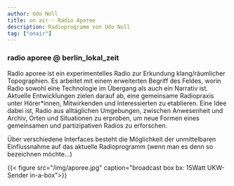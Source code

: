 ```yaml
---
author: Udo Noll
title: on air - Radio Aporee
description: Radioprogramm von Udo Noll
tag: ["onair"]
---
```


### radio aporee @ berlin_lokal_zeit

Radio aporee ist ein experimentelles Radio zur Erkundung klang/räumlicher Topographien. Es arbeitet mit einem erweiterten Begriff des Feldes, worin Radio sowohl eine Technologie im Übergang als auch ein Narrativ ist. Aktuelle Entwicklungen zielen darauf ab, eine gemeinsame Radiopraxis unter Hörer*innen, Mitwirkenden und Interessierten zu etablieren. Eine Idee dabei ist, Radio aus alltäglichen Umgebungen, zwischen Anwesenheit und Archiv, Orten und Situationen zu erproben, um neue Formen eines gemeinsamen und partizipativen Radios zu erforschen.

Über verschiedene Interfaces besteht die Möglichkeit der unmittelbaren Einflussnahme auf das aktuelle Radioprogramm (wenn man es denn so bezeichnen möchte...)

{{< figure src="/img/aporee.jpg" caption="broadcast box bx: 15Watt UKW-Sender in-a-box">}}

